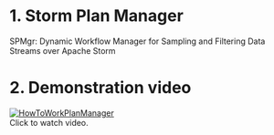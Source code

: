 # 1. Storm Plan Manager
SPMgr: Dynamic Workflow Manager for Sampling and Filtering Data Streams over Apache Storm


# 2. Demonstration video
[![HowToWorkPlanManager](https://img.youtube.com/vi/vjXCoQ3gRms/0.jpg)](https://youtu.be/vjXCoQ3gRms)  
Click to watch video.
